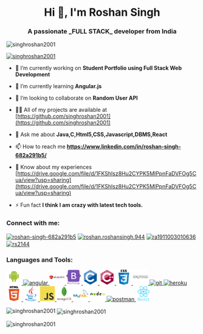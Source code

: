 <h1 align="center">Hi 👋, I'm Roshan Singh</h1>
<h3 align="center">A passionate _FULL STACK_ developer from India</h3>

<p align="left"> <img src="https://komarev.com/ghpvc/?username=singhroshan2001&label=Profile%20views&color=0e75b6&style=flat" alt="singhroshan2001" /> </p>

<p align="left"> <a href="https://github.com/ryo-ma/github-profile-trophy"><img src="https://github-profile-trophy.vercel.app/?username=singhroshan2001" alt="singhroshan2001" /></a> </p>

- 🔭 I’m currently working on **Student Portfolio using Full Stack Web Development**

- 🌱 I’m currently learning **Angular.js**

- 👯 I’m looking to collaborate on **Random User API**

- 👨‍💻 All of my projects are available at [https://github.com/singhroshan2001](https://github.com/singhroshan2001)

- 💬 Ask me about **Java,C,Html5,CSS,Javascript,DBMS,React**

- 📫 How to reach me **https://www.linkedin.com/in/roshan-singh-682a291b5/**

- 📄 Know about my experiences [https://drive.google.com/file/d/1FKShlsz8Hu2CYPK5MlPpnFaDVFOg5Cua/view?usp=sharing](https://drive.google.com/file/d/1FKShlsz8Hu2CYPK5MlPpnFaDVFOg5Cua/view?usp=sharing)

- ⚡ Fun fact **I think I am crazy with latest tech tools.**

<h3 align="left">Connect with me:</h3>
<p align="left">
<a href="https://linkedin.com/in/roshan-singh-682a291b5" target="blank"><img align="center" src="https://raw.githubusercontent.com/rahuldkjain/github-profile-readme-generator/master/src/images/icons/Social/linked-in-alt.svg" alt="roshan-singh-682a291b5" height="30" width="40" /></a>
<a href="https://fb.com/roshan.roshansingh.944" target="blank"><img align="center" src="https://raw.githubusercontent.com/rahuldkjain/github-profile-readme-generator/master/src/images/icons/Social/facebook.svg" alt="roshan.roshansingh.944" height="30" width="40" /></a>
<a href="https://www.hackerrank.com/ra1911003010636" target="blank"><img align="center" src="https://raw.githubusercontent.com/rahuldkjain/github-profile-readme-generator/master/src/images/icons/Social/hackerrank.svg" alt="ra1911003010636" height="30" width="40" /></a>
<a href="https://www.leetcode.com/rs2144" target="blank"><img align="center" src="https://raw.githubusercontent.com/rahuldkjain/github-profile-readme-generator/master/src/images/icons/Social/leet-code.svg" alt="rs2144" height="30" width="40" /></a>
</p>

<h3 align="left">Languages and Tools:</h3>
<p align="left"> <a href="https://developer.android.com" target="_blank" rel="noreferrer"> <img src="https://raw.githubusercontent.com/devicons/devicon/master/icons/android/android-original-wordmark.svg" alt="android" width="40" height="40"/> </a> <a href="https://angular.io" target="_blank" rel="noreferrer"> <img src="https://angular.io/assets/images/logos/angular/angular.svg" alt="angular" width="40" height="40"/> </a> <a href="https://angular.io" target="_blank" rel="noreferrer"> <img src="https://raw.githubusercontent.com/devicons/devicon/master/icons/angularjs/angularjs-original-wordmark.svg" alt="angularjs" width="40" height="40"/> </a> <a href="https://getbootstrap.com" target="_blank" rel="noreferrer"> <img src="https://raw.githubusercontent.com/devicons/devicon/master/icons/bootstrap/bootstrap-plain-wordmark.svg" alt="bootstrap" width="40" height="40"/> </a> <a href="https://www.cprogramming.com/" target="_blank" rel="noreferrer"> <img src="https://raw.githubusercontent.com/devicons/devicon/master/icons/c/c-original.svg" alt="c" width="40" height="40"/> </a> <a href="https://www.w3schools.com/cpp/" target="_blank" rel="noreferrer"> <img src="https://raw.githubusercontent.com/devicons/devicon/master/icons/cplusplus/cplusplus-original.svg" alt="cplusplus" width="40" height="40"/> </a> <a href="https://www.w3schools.com/css/" target="_blank" rel="noreferrer"> <img src="https://raw.githubusercontent.com/devicons/devicon/master/icons/css3/css3-original-wordmark.svg" alt="css3" width="40" height="40"/> </a> <a href="https://expressjs.com" target="_blank" rel="noreferrer"> <img src="https://raw.githubusercontent.com/devicons/devicon/master/icons/express/express-original-wordmark.svg" alt="express" width="40" height="40"/> </a> <a href="https://git-scm.com/" target="_blank" rel="noreferrer"> <img src="https://www.vectorlogo.zone/logos/git-scm/git-scm-icon.svg" alt="git" width="40" height="40"/> </a> <a href="https://heroku.com" target="_blank" rel="noreferrer"> <img src="https://www.vectorlogo.zone/logos/heroku/heroku-icon.svg" alt="heroku" width="40" height="40"/> </a> <a href="https://www.w3.org/html/" target="_blank" rel="noreferrer"> <img src="https://raw.githubusercontent.com/devicons/devicon/master/icons/html5/html5-original-wordmark.svg" alt="html5" width="40" height="40"/> </a> <a href="https://www.java.com" target="_blank" rel="noreferrer"> <img src="https://raw.githubusercontent.com/devicons/devicon/master/icons/java/java-original.svg" alt="java" width="40" height="40"/> </a> <a href="https://developer.mozilla.org/en-US/docs/Web/JavaScript" target="_blank" rel="noreferrer"> <img src="https://raw.githubusercontent.com/devicons/devicon/master/icons/javascript/javascript-original.svg" alt="javascript" width="40" height="40"/> </a> <a href="https://www.mongodb.com/" target="_blank" rel="noreferrer"> <img src="https://raw.githubusercontent.com/devicons/devicon/master/icons/mongodb/mongodb-original-wordmark.svg" alt="mongodb" width="40" height="40"/> </a> <a href="https://www.mysql.com/" target="_blank" rel="noreferrer"> <img src="https://raw.githubusercontent.com/devicons/devicon/master/icons/mysql/mysql-original-wordmark.svg" alt="mysql" width="40" height="40"/> </a> <a href="https://nodejs.org" target="_blank" rel="noreferrer"> <img src="https://raw.githubusercontent.com/devicons/devicon/master/icons/nodejs/nodejs-original-wordmark.svg" alt="nodejs" width="40" height="40"/> </a> <a href="https://postman.com" target="_blank" rel="noreferrer"> <img src="https://www.vectorlogo.zone/logos/getpostman/getpostman-icon.svg" alt="postman" width="40" height="40"/> </a> <a href="https://reactjs.org/" target="_blank" rel="noreferrer"> <img src="https://raw.githubusercontent.com/devicons/devicon/master/icons/react/react-original-wordmark.svg" alt="react" width="40" height="40"/> </a> </p>

<p><img align="left" src="https://github-readme-stats.vercel.app/api/top-langs?username=singhroshan2001&show_icons=true&locale=en&layout=compact" alt="singhroshan2001" /></p>

<p>&nbsp;<img align="center" src="https://github-readme-stats.vercel.app/api?username=singhroshan2001&show_icons=true&locale=en" alt="singhroshan2001" /></p>

<p><img align="center" src="https://github-readme-streak-stats.herokuapp.com/?user=singhroshan2001&" alt="singhroshan2001" /></p>
